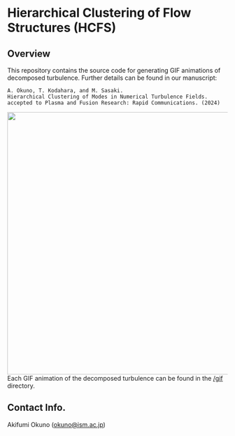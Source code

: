 # Hierarchical Clustering of Flow Structures (HCFS)

## Overview
This repository contains the source code for generating GIF animations of decomposed turbulence. Further details can be found in our manuscript:
```
A. Okuno, T. Kodahara, and M. Sasaki.
Hierarchical Clustering of Modes in Numerical Turbulence Fields.
accepted to Plasma and Fusion Research: Rapid Communications. (2024)
```
<img src="/gif/gif_integration.gif" width="600">
Each GIF animation of the decomposed turbulence can be found in the <a href="/gif">/gif</a> directory.

## Contact Info.
Akifumi Okuno (okuno@ism.ac.jp)
